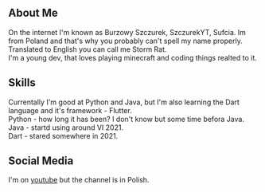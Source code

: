 
## About Me
On the internet I'm known as Burzowy Szczurek, SzczurekYT, Sufcia. Im from Poland and that's why you probably can't spell my name properly. Translated to English you can call me Storm Rat.<br>
I'm a young dev, that loves playing minecraft and coding things realted to it.

## Skills
Currentally I'm good at Python and Java, but I'm also learning the Dart language and it's framework - Flutter.<br>
Python - how long it has been? I don't know but some time befora Java.<br>
Java - startd using around VI 2021.<br>
Dart - stared somewhere in 2021.<br>

## Social Media
I'm on [youtube](https://www.youtube.com/c/Burzowy_Szczurek) but the channel is in Polish. <br>
<!-- I also have [twitter]() but I'm using it very rarely. -->

<!--
**SzczurekYT/SzczurekYT** is a ✨ _special_ ✨ repository because its `README.md` (this file) appears on your GitHub profile.

Here are some ideas to get you started:

- 🔭 I’m currently working on ...
- 🌱 I’m currently learning ...
- 👯 I’m looking to collaborate on ...
- 🤔 I’m looking for help with ...
- 💬 Ask me about ...
- 📫 How to reach me: ...
- 😄 Pronouns: ...
- ⚡ Fun fact: ...
-->
